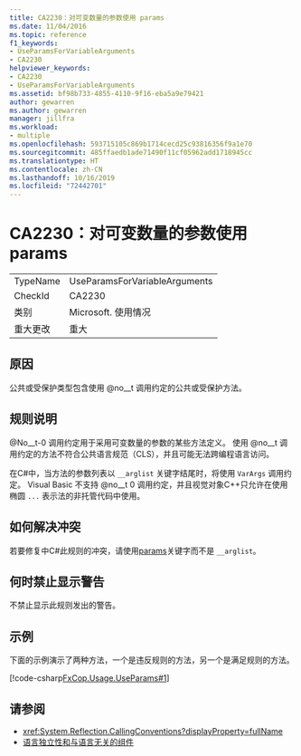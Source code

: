 ```yaml
---
title: CA2230：对可变数量的参数使用 params
ms.date: 11/04/2016
ms.topic: reference
f1_keywords:
- UseParamsForVariableArguments
- CA2230
helpviewer_keywords:
- CA2230
- UseParamsForVariableArguments
ms.assetid: bf98b733-4855-4110-9f16-eba5a9e79421
author: gewarren
ms.author: gewarren
manager: jillfra
ms.workload:
- multiple
ms.openlocfilehash: 593715105c869b1714cecd25c93816356f9a1e70
ms.sourcegitcommit: 485ffaedb1ade71490f11cf05962add1718945cc
ms.translationtype: HT
ms.contentlocale: zh-CN
ms.lasthandoff: 10/16/2019
ms.locfileid: "72442701"
---
```

# <a name="ca2230-use-params-for-variable-arguments"></a>CA2230：对可变数量的参数使用 params

|||
|-|-|
|TypeName|UseParamsForVariableArguments|
|CheckId|CA2230|
|类别|Microsoft. 使用情况|
|重大更改|重大|

## <a name="cause"></a>原因
公共或受保护类型包含使用 @no__t 调用约定的公共或受保护方法。

## <a name="rule-description"></a>规则说明
@No__t-0 调用约定用于采用可变数量的参数的某些方法定义。 使用 @no__t 调用约定的方法不符合公共语言规范（CLS），并且可能无法跨编程语言访问。

在C#中，当方法的参数列表以 `__arglist` 关键字结尾时，将使用 `VarArgs` 调用约定。 Visual Basic 不支持 @no__t 0 调用约定，并且视觉对象C++只允许在使用椭圆 `...` 表示法的非托管代码中使用。

## <a name="how-to-fix-violations"></a>如何解决冲突
若要修复中C#此规则的冲突，请使用[params](/dotnet/csharp/language-reference/keywords/params)关键字而不是 `__arglist`。

## <a name="when-to-suppress-warnings"></a>何时禁止显示警告
不禁止显示此规则发出的警告。

## <a name="example"></a>示例
下面的示例演示了两种方法，一个是违反规则的方法，另一个是满足规则的方法。

[!code-csharp[FxCop.Usage.UseParams#1](../code-quality/codesnippet/CSharp/ca2230-use-params-for-variable-arguments_1.cs)]

## <a name="see-also"></a>请参阅

- <xref:System.Reflection.CallingConventions?displayProperty=fullName>
- [语言独立性和与语言无关的组件](/dotnet/standard/language-independence-and-language-independent-components)
